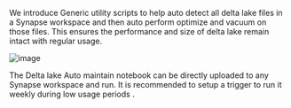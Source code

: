 
We introduce Generic utility scripts to help auto detect all delta lake files in a Synapse workspace and then auto perform optimize and vacuum on those files. This ensures the performance and size of delta lake remain intact with regular usage.

![image](https://user-images.githubusercontent.com/45026856/211544923-ff6bdd49-5256-4e63-9f52-08c80db59999.png)

The Delta lake Auto maintain notebook can be directly uploaded to any Synapse workspace and run. 
It is recommended to setup a trigger to run it weekly during low usage periods . 
